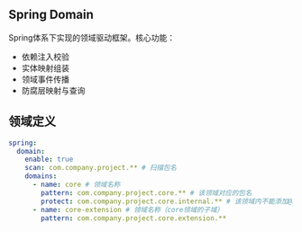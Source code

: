 ## Spring Domain

Spring体系下实现的领域驱动框架。核心功能：

- 依赖注入校验
- 实体映射组装
- 领域事件传播
- 防腐层映射与查询

## 领域定义

```yaml
spring:
  domain:
    enable: true
    scan: com.company.project.** # 扫描包名
    domains:
      - name: core # 领域名称
        pattern: com.company.project.core.** # 该领域对应的包名
        protect: com.company.project.core.internal.** # 该领域内不能添加@Root的类型
      - name: core-extension # 领域名称（core领域的子域）
        pattern: com.company.project.core.extension.**
```

